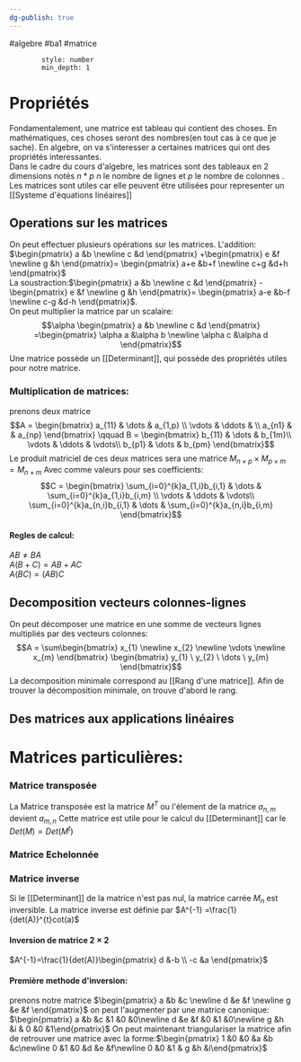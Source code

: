 ```yaml
---
dg-publish: true
---
```

#algebre #ba1 #matrice 
```toc
		style: number
		min_depth: 1
```
# Propriétés
Fondamentalement, une matrice est tableau qui contient des choses. En mathématiques, ces choses seront des nombres(en tout cas à ce que je sache). En algebre, on va s'interesser a certaines matrices qui ont des propriétés interessantes.\
Dans le cadre du cours d'algebre, les matrices sont des tableaux en 2 dimensions notés $n*p$ $n$ le nombre de lignes et $p$ le nombre de colonnes . Les matrices sont utiles car elle peuvent être utilisées pour representer un [[Systeme d'équations linéaires]]
## Operations sur les matrices
On peut effectuer plusieurs opérations sur les matrices.
L'addition: $\begin{pmatrix} a &b \newline c &d \end{pmatrix} +\begin{pmatrix} e &f \newline g &h \end{pmatrix}= \begin{pmatrix} a+e &b+f \newline c+g &d+h \end{pmatrix}$\
La soustraction:$\begin{pmatrix} a &b \newline c &d \end{pmatrix} -\begin{pmatrix} e &f \newline g &h \end{pmatrix}= \begin{pmatrix} a-e &b-f \newline c-g &d-h \end{pmatrix}$.\
On peut multiplier la matrice par un scalaire:
$$\alpha \begin{pmatrix} a &b \newline c &d \end{pmatrix} =\begin{pmatrix} \alpha a &\alpha b \newline \alpha c  &\alpha d \end{pmatrix}$$
Une matrice possède un [[Determinant]], qui possède des propriétés utiles pour notre matrice.
### Multiplication de matrices:
prenons deux matrice
$$A = \begin{bmatrix} 
a_{11}  & \dots & a_{1,p} \\
\vdots & \ddots & \\
a_{n1} & & a_{np} 
\end{bmatrix}
\qquad
B = \begin{bmatrix} 
b_{11} & \dots  & b_{1m}\\
\vdots & \ddots & \vdots\\
b_{p1} & \dots  & b_{pm} 
\end{bmatrix}$$
Le produit matriciel de ces deux matrices sera une matrice $M_{n\times p}\times M_{p\times m} =M_{n\times m}$
	Avec comme valeurs pour ses coefficients:
	$$C = \begin{bmatrix} 
    \sum_{i=0}^{k}a_{1,i}b_{i,1} & \dots  &  \sum_{i=0}^{k}a_{1,i}b_{i,m} \\
    \vdots & \ddots & \vdots\\
     \sum_{i=0}^{k}a_{n,i}b_{i,1}  & \dots  &  \sum_{i=0}^{k}a_{n,i}b_{i,m} 
    \end{bmatrix}$$
	
#### Regles de calcul:
$AB \neq BA$\
$A(B+C) = AB + AC$\
$A(BC)=(AB)C$
## Decomposition vecteurs colonnes-lignes
On peut décomposer une matrice en une somme de vecteurs lignes multipliés par des vecteurs colonnes:
 $$A = \sum\begin{bmatrix}
 x_{1} \newline
 x_{2} \newline
 \vdots \newline
 x_{m}
 \end{bmatrix}
 \begin{bmatrix}
 y_{1} \
 y_{2} \
 \dots \
 y_{m}
 \end{bmatrix}$$
 La decomposition minimale correspond au [[Rang d'une matrice]].
 Afin de trouver la décomposition minimale, on trouve d'abord le rang.
 
## Des matrices aux applications linéaires

# Matrices particulières:
### Matrice transposée
La Matrice transposée est la matrice $M^{T}$ ou l'élement de la matrice $a_{n,m}$ devient $a_{m,n}$
Cette matrice est utile pour le calcul du [[Determinant]] car le $Det(M)= Det(M^{t})$
### Matrice Echelonnée
### Matrice inverse
Si le [[Determinant]] de la matrice n'est pas nul, la matrice carrée $M_{n}$ est inversible. 
La matrice inverse est définie par $A^{-1} =\frac{1}{det(A)}^{t}cot(a)$
#### Inversion de matrice $2\times2$
$A^{-1}=\frac{1}{det(A)}\begin{pmatrix} d &-b \\ -c &a \end{pmatrix}$
#### Première methode d'inversion:
prenons notre matrice $\begin{pmatrix} a &b &c \newline d &e &f \newline g &e &f \end{pmatrix}$ on peut l'augmenter par une matrice canonique: $\begin{pmatrix} a &b &c &1 &0 &0\newline d &e &f &0 &1 &0\newline g &h &i & 0 &0 &1\end{pmatrix}$ On peut maintenant triangulariser la matrice afin de retrouver une matrice avec la forme:$\begin{pmatrix} 1 &0 &0 &a &b &c\newline 0 &1 &0 &d &e &f\newline 0 &0 &1 & g &h &i\end{pmatrix}$